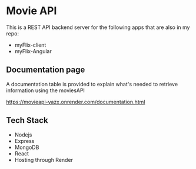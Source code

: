 # Movie API

This is a REST API backend server for the following apps that are also in my repo:

- myFlix-client
- myFlix-Angular

## Documentation page

A documentation table is provided to explain what's needed to retrieve information using the moviesAPI

https://movieapi-yazx.onrender.com/documentation.html

## Tech Stack

- Nodejs
- Express
- MongoDB
- React
- Hosting through Render
